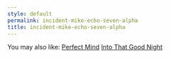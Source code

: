 ```yaml
---
style: default
permalink: incident-mike-echo-seven-alpha
title: incident-mike-echo-seven-alpha
---
```

You may also like:
[Perfect Mind](http://scp-wiki.net/thunder-perfect-mind)
[Into That Good Night](http://scp-wiki.net/into-that-good-night)